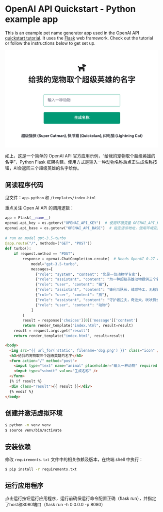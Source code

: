 # OpenAI API Quickstart - Python example app

This is an example pet name generator app used in the OpenAI API [quickstart tutorial](https://beta.openai.com/docs/quickstart). It uses the [Flask](https://flask.palletsprojects.com/en/2.0.x/) web framework. Check out the tutorial or follow the instructions below to get set up.

![Text box that says name my pet with an icon of a dog](/static/pnga.png)

如上，这是一个简单的 OpenAI API 官方应用示例，“给我的宠物取个超级英雄的名字”，Python Flask 框架构建。使用方式是输入一种动物名称后点击生成名称按钮，AI会返回三个超级英雄的名字给你。

## 阅读程序代码

见文件：`app.python`  和 `/templates/index.html`

重点关注 Open AI API 的调用逻辑：

```python
app = Flask(__name__)
openai.api_key = os.getenv("OPENAI_API_KEY")  # 使用环境变量 OPENAI_API_KEY
openai.api_base = os.getenv("OPENAI_API_BASE")  # 指定请求地址，使用环境变量 OPENAI_API_BASE

# run on model gpt-3.5-turbo
@app.route("/", methods=("GET", "POST"))
def turbo():
    if request.method == "POST":
        response = openai.ChatCompletion.create(  # Needs OpenAI 0.27 above )
            model="gpt-3.5-turbo",
            messages=[
              {"role": "system", "content": "您是一位动物学专家"},
              {"role": "assistant", "content": "为一种超级英雄动物提供三个名字的建议"},
              {"role": "user", "content": "猫"},
              {"role": "assistant", "content": "锋利爪队长，绒球特工，无敌猫"},
              {"role": "user", "content": "狗"},
              {"role": "assistant", "content": "守护者拉夫，奇迹犬，吠吠爵士"},
              {"role": "user", "content": "动物"}
            ]
        )
        result = response['choices'][0]['message']['content']
        return render_template("index.html", result=result)
    result = request.args.get("result")
    return render_template("index.html", result=result)
```
```html
<body>
  <img src="{{ url_for('static', filename='dog.png') }}" class="icon" />
  <h3>给我的宠物取三个超级英雄的名字</h3>
  <form action="/" method="post">
    <input type="text" name="animal" placeholder="输入一种动物" required />
    <input type="submit" value="生成名称" />
  </form>
  {% if result %}
  <div class="result">{{ result }}</div>
  {% endif %}
</body>
```

## 创建并激活虚拟环境

```bash
$ python -m venv venv
$ source venv/bin/activate
```

## 安装依赖

修改 `requirements.txt` 文件中的相关依赖及版本，在终端 shell 中执行：

```bash
$ pip install -r requirements.txt
```

## 运行应用程序

点击运行按钮运行应用程序，运行前确保运行命令配置正确（flask run），并指定了host和8080端口（flask run -h 0.0.0.0 -p 8080）
